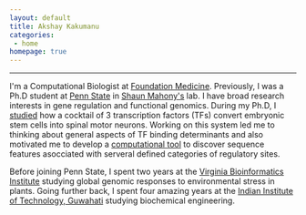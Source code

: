```yaml
---
layout: default
title: Akshay Kakumanu
categories:
 - home
homepage: true
---
```


--------------
I'm a Computational Biologist at [Foundation Medicine](https://www.foundationmedicine.com/). Previously, I was a Ph.D student at [Penn State](http://www.psu.edu/) in [Shaun Mahony's](http://mahonylab.org/) lab. I have broad research interests in gene regulation and functional genomics. During my Ph.D, I [studied](http://www.sciencedirect.com/science/article/pii/S1934590916304027) how a cocktail of 3 transcription factors (TFs) convert embryonic stem cells into spinal motor neurons. Working on this system led me to thinking about general aspects of TF binding determinants and also motivated me to develop a [computational tool](http://journals.plos.org/ploscompbiol/article?id=10.1371/journal.pcbi.1005795) to discover sequence features asocciated with serveral defined categories of regulatory sites.

Before joining Penn State, I spent two years at the [Virginia Bioinformatics Institute](https://www.bi.vt.edu/) studying global genomic responses to environmental stress in plants. Going further back, I spent four amazing years at the [Indian Institute of Technology, Guwahati](http://www.iitg.ac.in/) studying biochemical engineering.




